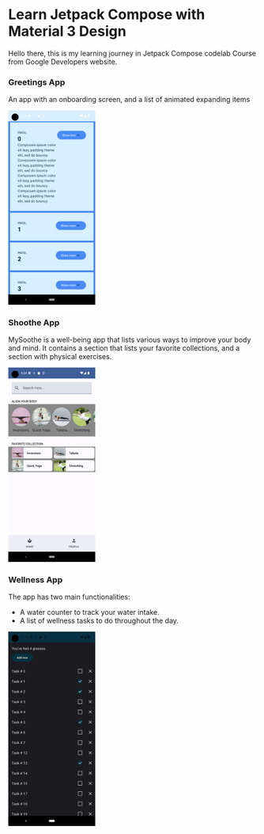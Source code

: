 # Learn Jetpack Compose with Material 3 Design

Hello there, this is my learning journey in Jetpack Compose codelab Course from Google Developers website.

### Greetings App
An app with an onboarding screen, and a list of animated expanding items

<img src="https://github.com/bonifasiustrg/LearnComposeM3/blob/master/myPreview/GreetingsApp.png" width=35% height=35%>

### Shoothe App
MySoothe is a well-being app that lists various ways to improve your body and mind. It contains a section that lists your favorite collections, and a section with physical exercises.

<img src="https://github.com/bonifasiustrg/LearnComposeM3/blob/master/myPreview/MySootheApp.png" width=35% height=35%>



### Wellness App
The app has two main functionalities:
- A water counter to track your water intake.
- A list of wellness tasks to do throughout the day.
<img src="https://github.com/bonifasiustrg/LearnComposeM3/blob/master/myPreview/WellnessApp.png" width=35% height=35%>
